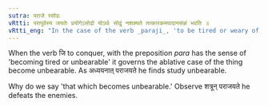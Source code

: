 ```yaml
---
sutra: पराजे रसोढः
vRtti: परापूर्वस्य जयतेः प्रयोगेऽसोढो योऽर्थः सोढुं नशक्यते तत्कारकमपादानसंज्ञं भवति ॥
vRtti_eng: "In the case of the verb _paraji_, 'to be tired or weary of,' that which becomes unbearable, is called _Apadana_ _karaka_."
---
```

When the verb जि to conquer, with the preposition _para_ has the sense of 'becoming tired or unbearable' it governs the ablative case of the thing become unbearable. As अध्ययनात् पराजयते he finds study unbearable.

Why do we say 'that which becomes unbearable.' Observe शत्रून् पराजयते he defeats the enemies.
